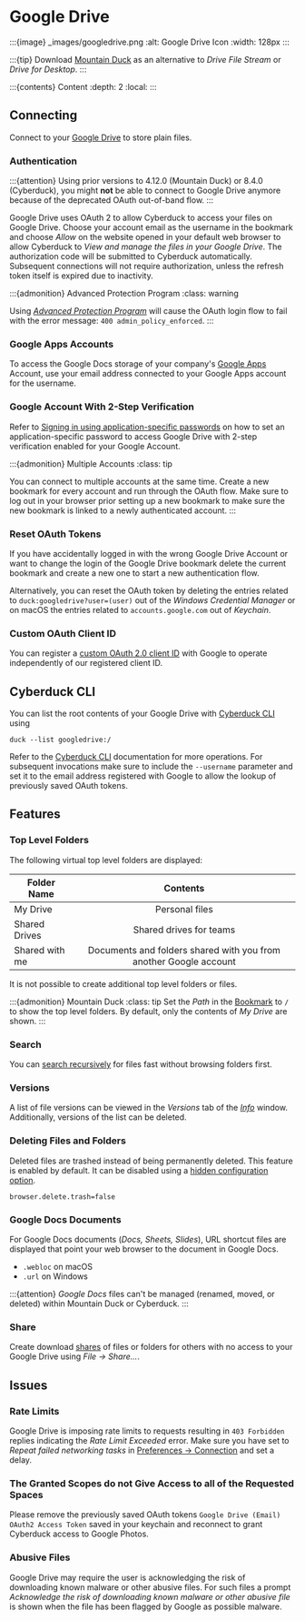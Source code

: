 Google Drive
====

:::{image} _images/googledrive.png
:alt: Google Drive Icon
:width: 128px
:::

:::{tip}
Download [Mountain Duck](https://mountainduck.io/) as an alternative to *Drive File Stream* or *Drive for Desktop*.
:::

:::{contents} Content
:depth: 2
:local:
:::

## Connecting

Connect to your [Google Drive](http://drive.google.com/) to store plain files.

### Authentication

:::{attention}
Using prior versions to 4.12.0 (Mountain Duck) or 8.4.0 (Cyberduck), you might **not** be able to connect to Google
Drive anymore because of the deprecated OAuth out-of-band flow.
:::

Google Drive uses OAuth 2 to allow Cyberduck to access your files on Google Drive. Choose your account email as the
username in the bookmark and choose *Allow* on the website opened in your default web browser to allow Cyberduck to
*View and manage the files in your Google Drive*. The authorization code will be submitted to Cyberduck automatically.
Subsequent connections will not require authorization, unless the refresh token itself is expired due to inactivity.

:::{admonition} Advanced Protection Program
:class: warning

Using
*[Advanced Protection Program](https://support.google.com/accounts/answer/7539956#non-goog_apps&zippy=%2Ccan-i-use-non-google-apps-services-or-apps-script-with-advanced-protection)*
will cause the OAuth login flow to fail with the error message: `400 admin_policy_enforced`.
:::

### Google Apps Accounts

To access the Google Docs storage of your company's [Google Apps](https://workspace.google.com/features/) Account, use
your email address connected to your Google Apps account for the username.

### Google Account With 2-Step Verification

Refer
to [Signing in using application-specific passwords](http://support.google.com/accounts/bin/answer.py?answer=185833) on
how to set an application-specific password to access Google Drive with 2-step verification enabled for your Google
Account.

:::{admonition} Multiple Accounts
:class: tip

You can connect to multiple accounts at the same time. Create a new bookmark for every account and run through the OAuth
flow. Make sure to log out in your browser prior setting up a new bookmark to make sure the new bookmark is linked to a
newly authenticated account.
:::

### Reset OAuth Tokens

If you have accidentally logged in with the wrong Google Drive Account or want to change the login of the Google Drive
bookmark delete the current bookmark and create a new one to start a new authentication flow.

Alternatively, you can reset the OAuth token by deleting the entries related to `duck:googledrive?user=(user)` out of
the *Windows Credential Manager* or on macOS the entries related to `accounts.google.com` out of *Keychain*.

### Custom OAuth Client ID

You can register a [custom OAuth 2.0 client ID](profiles/google_client_id.md) with Google to operate independently of
our registered client ID.

## Cyberduck CLI

You can list the root contents of your Google Drive with [Cyberduck CLI](https://duck.sh/) using

```
duck --list googledrive:/
```

Refer to the [Cyberduck CLI](../cli/index.md) documentation for more operations. For subsequent invocations make sure to
include the `--username` parameter and set it to the email address registered with Google to allow the lookup of
previously saved OAuth tokens.

## Features

### Top Level Folders

The following virtual top level folders are displayed:

| Folder Name    |                             Contents                              |
|----------------|:-----------------------------------------------------------------:|
| My Drive       |                          Personal files                           |
| Shared Drives  |                      Shared drives for teams                      |
| Shared with me | Documents and folders shared with you from another Google account |

It is not possible to create additional top level folders or files.

:::{admonition} Mountain Duck
:class: tip
Set the _Path_ in the [Bookmark](../cyberduck/bookmarks.md) to `/` to show the top level folders. By default, only the
contents of _My Drive_ are shown.
:::

### Search

You can [search recursively](../cyberduck/browser.md#filter-and-search) for files fast without browsing folders first.

### Versions

A list of file versions can be viewed in the *Versions* tab of the *[Info](../cyberduck/info.md#versions)* window.
Additionally, versions of the list can be deleted.

### Deleting Files and Folders

Deleted files are trashed instead of being permanently deleted. This feature is enabled by default. It can be disabled
using a [hidden configuration option](../tutorials/hidden_properties.md).

```
browser.delete.trash=false
```

### Google Docs Documents

For Google Docs documents (*Docs, Sheets, Slides*), URL shortcut files are displayed that point your web browser to the
document in Google Docs.

- `.webloc` on macOS
- `.url` on Windows

:::{attention}
*Google Docs* files can't be managed (renamed, moved, or deleted) within Mountain Duck or Cyberduck.
:::

### Share

Create download [shares](../cyberduck/share.md#google-drive) of files or folders for others with no access to your
Google Drive using *File → Share...*.

## Issues

### Rate Limits

Google Drive is imposing rate limits to requests resulting in `403 Forbidden` replies indicating the *Rate Limit
Exceeded* error. Make sure you have set to *Repeat failed networking tasks*
in [Preferences → Connection](../cyberduck/connection.md#repeat-failed-networking-tasks) and set a delay.

### The Granted Scopes do not Give Access to all of the Requested Spaces

Please remove the previously saved OAuth tokens `Google Drive (Email) OAuth2 Access Token` saved in your keychain and
reconnect to grant Cyberduck access to Google Photos.

### Abusive Files

Google Drive may require the user is acknowledging the risk of downloading known malware or other abusive files. For
such files a prompt *Acknowledge the risk of downloading known malware or other abusive file* is shown when the file has
been flagged by Google as possible malware.

